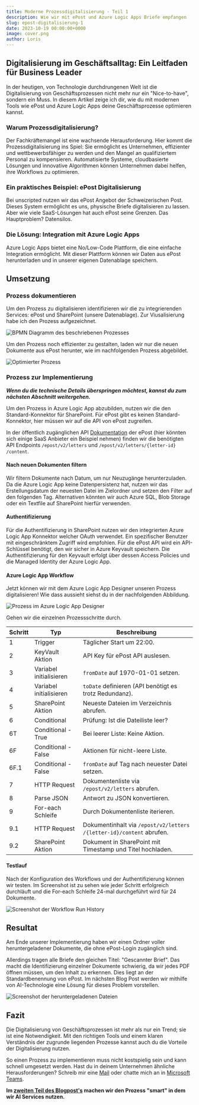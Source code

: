 ```yaml
---
title: Moderne Prozessdigitalisierung - Teil 1
description: Wie wir mit ePost und Azure Logic Apps Briefe empfangen
slug: epost-digitalisierung-1
date: 2023-10-19 00:00:00+0000
image: cover.png
author: Loris
---
```


## Digitalisierung im Geschäftsalltag: Ein Leitfaden für Business Leader

In der heutigen, von Technologie durchdrungenen Welt ist die Digitalisierung von Geschäftsprozessen nicht mehr nur ein "Nice-to-have", sondern ein Muss. In diesem Artikel zeige ich dir, wie du mit modernen Tools wie ePost und Azure Logic Apps deine Geschäftsprozesse optimieren kannst.

### Warum Prozessdigitalisierung?

Der Fachkräftemangel ist eine wachsende Herausforderung. Hier kommt die Prozessdigitalisierung ins Spiel: Sie ermöglicht es Unternehmen, effizienter und wettbewerbsfähiger zu werden und den Mangel an qualifiziertem Personal zu kompensieren. Automatisierte Systeme, cloudbasierte Lösungen und innovative Algorithmen können Unternehmen dabei helfen, ihre Workflows zu optimieren.

### Ein praktisches Beispiel: ePost Digitalisierung

Bei unscripted nutzen wir das ePost Angebot der Schweizerischen Post. Dieses System ermöglicht es uns, physische Briefe digitalisieren zu lassen. Aber wie viele SaaS-Lösungen hat auch ePost seine Grenzen. Das Hauptproblem? Datensilos.

### Die Lösung: Integration mit Azure Logic Apps

Azure Logic Apps bietet eine No/Low-Code Plattform, die eine einfache Integration ermöglicht. Mit dieser Plattform können wir Daten aus ePost herunterladen und in unserer eigenen Datenablage speichern. 

## Umsetzung

### Prozess dokumentieren

Um den Prozess zu digitalisieren identifizieren wir die zu integrierenden Services: ePost und SharePoint (unsere Datenablage). Zur Viusalisierung habe ich den Prozess aufgezeichnet.

![BPMN Diagramm des beschriebenen Prozesses](epost-prozess.png) 

Um den Prozess noch effizienter zu gestalten, laden wir nur die neuen Dokumente aus ePost herunter, wie im nachfolgenden Prozess abgebildet.

![Optimierter Prozess](epost-prozess-optimiert.png) 

### Prozess zur Implementierung

***Wenn du die technische Details überspringen möchtest, kannst du zum nächsten Abschnitt weitergehen.***

Um den Prozess in Azure Logic App abzubilden, nutzen wir die den Standard-Konnektor für SharePoint. Für ePost gibt es keinen Standard-Konnektor, hier müssen wir auf die API von ePost zugreifen.

In der öffentlich zugänglichen API [Dokumentation](https://api.klara.ch/docs#) der ePost (hier könnten sich einige SaaS Anbieter ein Beispiel nehmen) finden wir die benötigten API Endpoints `/epost/v2/letters` und `​/epost​/v2​/letters​/{letter-id}​/content`.

#### Nach neuen Dokumenten filtern

Wir filtern Dokumente nach Datum, um nur Neuzugänge herunterzuladen. Da die Azure Logic App keine Datenpersistenz hat, nutzen wir das Erstellungsdatum der neuesten Datei im Zielordner und setzen den Filter auf den folgenden Tag. Alternativen könnten wir auch Azure SQL, Blob Storage oder ein Textfile auf SharePoint hierfür verwenden.

#### Authentifizierung

Für die Authentifizierung in SharePoint nutzen wir den integrierten Azure Logic App Konnektor welcher OAuth verwendet. Ein spezifischer Benutzer mit eingeschränktem Zugriff wird empfohlen. Für die ePost API wird ein API-Schlüssel benötigt, den wir sicher in Azure Keyvault speichern. Die Authentifizierung für den Keyvault erfolgt über dessen Access Policies und die Managed Identity der Azure Logic App.

#### Azure Logic App Workflow

Jetzt können wir mit dem Azure Logic App Designer unseren Prozess digitalisieren! Wie dass aussieht siehst du in der nachfolgenden Abbildung.

![Prozess im Azure Logic App Designer](azure-logic-app-workflow.png) 

Gehen wir die einzelnen Prozessschritte durch.

|Schritt|Typ|Beschreibung|
|---|---|---|
|1|Trigger|Täglicher Start um 22:00.|
|2|KeyVault Aktion|API Key für ePost API auslesen.|
|3|Variabel initialisieren|`fromDate` auf 1970-01-01 setzen.|
|4|Variabel initialisieren|`toDate` definieren (API benötigt es trotz Redundanz).|
|5|SharePoint Aktion|Neueste Dateien im Verzeichnis abrufen.|
|6|Conditional|Prüfung: Ist die Dateiliste leer?|
|6T|Conditional - True|Bei leerer Liste: Keine Aktion.|
|6F|Conditional - False|Aktionen für nicht-leere Liste.|
|6F.1|Conditional - False|`fromDate` auf Tag nach neuester Datei setzen.|
|7|HTTP Request|Dokumentenliste via `/epost/v2/letters` abrufen.|
|8|Parse JSON|Antwort zu JSON konvertieren.|
|9|For-each Schleife|Durch Dokumentenliste iterieren.|
|9.1|HTTP Request|Dokumentinhalt via `/epost​/v2​/letters​/{letter-id}​/content` abrufen.|
|9.2|SharePoint Aktion|Dokument in SharePoint mit Timestamp und Titel hochladen.|

#### Testlauf

Nach der Konfiguration des Workflows und der Authentifizierung können wir testen.
Im Screenshot ist zu sehen wie jeder Schritt erfolgreich durchläuft und die For-each Schleife 24-mal durchgeführt wird für 24 Dokumente.

![Screenshot der Workflow Run History](epost-downloader-testlauf.png) 

## Resultat

Am Ende unserer Implementierung haben wir einen Ordner voller heruntergeladener Dokumente, die ohne ePost-Login zugänglich sind.

Allerdings tragen alle Briefe den gleichen Titel: "Gescannter Brief". Das macht die Identifizierung einzelner Dokumente schwierig, da wir jedes PDF öffnen müssen, um den Inhalt zu erkennen. Dies liegt an der Standardbenennung von ePost. Im nächsten Blog Post werden wir mithilfe von AI-Technologie eine Lösung für dieses Problem vorstellen.

![Screenshot der heruntergeladenen Dateien](epost-downloader-results.png) 

## Fazit

Die Digitalisierung von Geschäftsprozessen ist mehr als nur ein Trend; sie ist eine Notwendigkeit. Mit den richtigen Tools und einem klaren Verständnis der zugrunde liegenden Prozesse kannst auch du die Vorteile der Digitalisierung nutzen.

So einen Prozess zu implementieren muss nicht kostspielig sein und kann schnell umgesetzt werden. Hast du in deinem Unternehmen ähnliche Herausforderungen? Schreib mir eine [Mail](mailto:loris@unscripted.ch) oder chatte mich an in [Microsoft Teams](https://link.unscripted.ch/teamschat_l).

**Im [zweiten Teil des Blogpost's](https://blog.unscripted.ch/post/epost-digitalisierung-2/) machen wir den Prozess "smart" in dem wir AI Services nutzen.**



